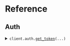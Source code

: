 # Reference
## Auth
<details><summary><code>client.auth.<a href="src/seed/auth/client.py">get_token</a>(...)</code></summary>
<dl>
<dd>

#### 🔌 Usage

<dl>
<dd>

<dl>
<dd>

```python
from seed import SeedOauthClientCredentials

client = SeedOauthClientCredentials(
    base_url="https://yourhost.com/path/to/api",
    client_id="YOUR_CLIENT_ID",
    client_secret="YOUR_CLIENT_SECRET",
)
client.auth.get_token(
    client_id="client_id",
    client_secret="client_secret",
)

```
</dd>
</dl>
</dd>
</dl>

#### ⚙️ Parameters

<dl>
<dd>

<dl>
<dd>

**client_id:** `str` 
    
</dd>
</dl>

<dl>
<dd>

**client_secret:** `str` 
    
</dd>
</dl>

<dl>
<dd>

**scope:** `typing.Optional[str]` 
    
</dd>
</dl>

<dl>
<dd>

**request_options:** `typing.Optional[RequestOptions]` — Request-specific configuration.
    
</dd>
</dl>
</dd>
</dl>


</dd>
</dl>
</details>

